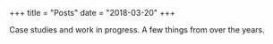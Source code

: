 +++
title = "Posts"
date = "2018-03-20"
+++

Case studies and work in progress. A few things from over the years.